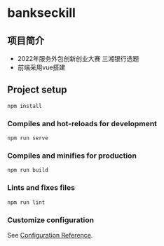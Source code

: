 # bankseckill



## 项目简介

-  2022年服务外包创新创业大赛 三湘银行选题
- 前端采用vue搭建


## Project setup
```
npm install
```

### Compiles and hot-reloads for development
```
npm run serve
```

### Compiles and minifies for production
```
npm run build
```

### Lints and fixes files
```
npm run lint
```

### Customize configuration
See [Configuration Reference](https://cli.vuejs.org/config/).
